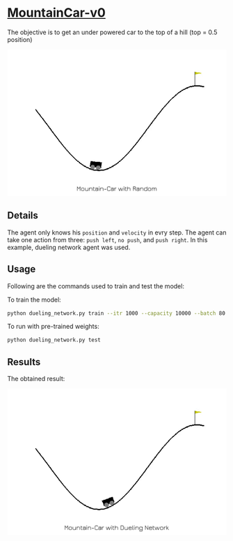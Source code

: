 # [MountainCar-v0](https://github.com/openai/gym/wiki/MountainCar-v0)
The objective is to get an under powered car to the top of a hill (top = 0.5 position)

<p align="center">
  <img src="/assets/mountaincar_random.gif">
</p>

## Details
The agent only knows his `position` and `velocity` in evry step. The agent can take one action from three: `push left`, `no push`, and `push right`. In this example, dueling network agent was used.  

## Usage
Following are the commands used to train and test the model:

To train the model:
```bash
python dueling_network.py train --itr 1000 --capacity 10000 --batch 80 --save True --plot True
```

To run with pre-trained weights:
```bash
python dueling_network.py test
```

## Results
The obtained result:
<p align="center">
  <img src="/assets/mountaincar_duelingnet.gif">
</p>
